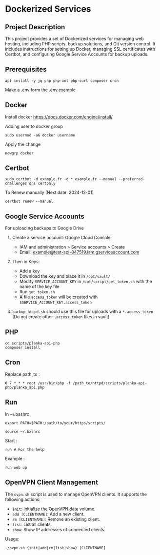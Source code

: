 # Dockerized Services

## Project Description

This project provides a set of Dockerized services for managing web hosting, including PHP scripts, backup solutions, and Git version control. It includes instructions for setting up Docker, managing SSL certificates with Certbot, and configuring Google Service Accounts for backup uploads.

## Prerequisites

```
apt install -y jq php php-xml php-curl composer cron
```

Make a .env form the .env.example

## Docker

Install docker https://docs.docker.com/engine/install/

Adding user to docker group
```
sudo usermod -aG docker username
```

Apply the change
```
newgrp docker
```
## Certbot

```
sudo certbot -d example.fr -d *.example.fr --manual --preferred-challenges dns certonly
```

To Renew manually (Next date: 2024-12-01)

```
certbot renew --manual
```

## Google Service Accounts

For uploading backups to Google Drive

1.  Create a service account:  Google Cloud Console
    
    -   IAM and administration > Service accounts > Create
    -   Email:  example@test-api-847519.iam.gserviceaccount.com
2.  Then in Keys:
    
    -   Add a key
    -   Download the key and place it in  `/opt/vault/`
    -   Modify  `SERVICE_ACCOUNT_KEY`  in  `/opt/script/get_token.sh`  with the name of the key file
    -   Run  `get_token.sh`
    -   A file  `access_token`  will be created with  `$SERVICE_ACCOUNT_KEY.access_token`
3.  `backup_httpd.sh`  should use this file for uploads with a  `*.access_token`  (Do not create other  `.access_token`  files in vault)

## PHP 

```
cd scripts/planka-api-php
composer install
```
## Cron

Replace path_to :

```
0 7 * * * root /usr/bin/php -f /path_to/httpd/scripts/planka-api-php/planka_api.php
```
## Run

In ~/.bashrc
```
export PATH=$PATH:/path/to/your/https/scripts/
```

```
source ~/.bashrc 
```
Start :
```
run # For the help
```

Example :
```
run web up
```

## OpenVPN Client Management

The `ovpn.sh` script is used to manage OpenVPN clients. It supports the following actions:

- `init`: Initialize the OpenVPN data volume.
- `add [CLIENTNAME]`: Add a new client.
- `rm [CLIENTNAME]`: Remove an existing client.
- `list`: List all clients.
- `show`: Show IP addresses of connected clients.

Usage:
```
./ovpn.sh {init|add|rm|list|show} [CLIENTNAME]
```
